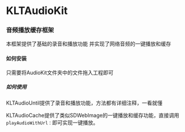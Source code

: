 # KLTAudioKit
### 音频播放缓存框架

本框架提供了基础的录音和播放功能
并实现了网络音频的一键播放和缓存

#### 如何安装

只需要将AudioKit文件夹中的文件拖入工程即可

##### 如何使用
KLTAudioUntil提供了录音和播放功能，方法都有详细注释，一看就懂

KLTAudioCache提供了类似SDWebImage的一键播放和缓存功能，直接调用`playAudioWithUrl：`即可实现一键播放。

